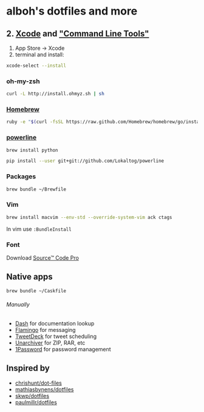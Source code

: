 alboh's dotfiles and more
=========================

## 2. [Xcode](https://developer.apple.com/xcode/) and ["Command Line Tools"](https://developer.apple.com/downloads/index.action)

1. App Store -> Xcode
2. terminal and install:

``` bash
xcode-select --install
```

### oh-my-zsh
``` bash
curl -L http://install.ohmyz.sh | sh
``` 

### [Homebrew](http://brew.sh/)
``` bash
ruby -e "$(curl -fsSL https://raw.github.com/Homebrew/homebrew/go/install)"
``` 

### [powerline](https://powerline.readthedocs.org/en/latest/installation/osx.html)
``` bash
brew install python
``` 

``` bash
pip install --user git+git://github.com/Lokaltog/powerline
``` 

### Packages
``` bash
brew bundle ~/Brewfile
```

### Vim
``` bash
brew install macvim --env-std --override-system-vim ack ctags 
```

In vim use `:BundleInstall`

### Font

Download [Source™ Code Pro](https://store1.adobe.com/cfusion/store/html/index.cfm?event=displayFontPackage&code=1960)

## Native apps
``` bash
brew bundle ~/Caskfile
``` 
###### Manually

* [Dash](http://kapeli.com/) for documentation lookup
* [Flamingo](https://itunes.apple.com/us/app/flamingo/id728181573) for messaging
* [TweetDeck](https://itunes.apple.com/us/app/tweetdeck/id485812721?ls=1&mt=12) for tweet scheduling
* [Unarchiver](http://wakaba.c3.cx/s/apps/unarchiver) for ZIP, RAR, etc
* [1Password](https://agilebits.com/onepassword) for password management

## Inspired by 

- [chrishunt/dot-files](https://github.com/chrishunt/dot-files)
- [mathiasbynens/dotfiles](https://github.com/mathiasbynens/dotfiles)
- [skwp/dotfiles](https://github.com/skwp/dotfiles)
- [paulmillr/dotfiles](https://github.com/paulmillr/dotfiles)
